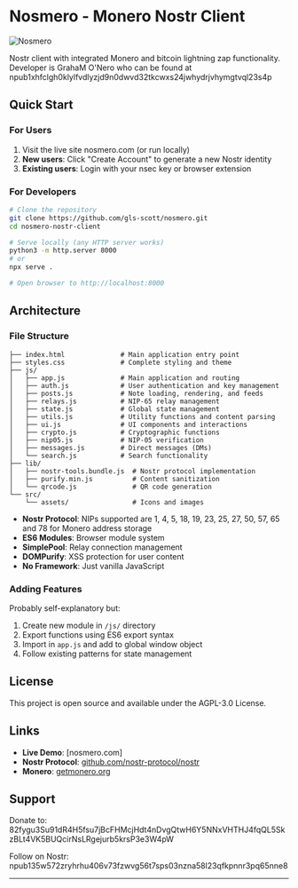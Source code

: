 # Nosmero - Monero Nostr Client

![Nosmero](src/assets/icons/logo_nosmero.svg)

Nostr client with integrated Monero and bitcoin lightning zap functionality. Developer is GrahaM O'Nero who can be found at npub1xhfclgh0klylfvdlyzjd9n0dwvd32tkcwxs24jwhydrjvhymgtvql23s4p

## Quick Start

### For Users
1. Visit the live site nosmero.com (or run locally)
2. **New users**: Click "Create Account" to generate a new Nostr identity
3. **Existing users**: Login with your nsec key or browser extension

### For Developers
```bash
# Clone the repository
git clone https://github.com/gls-scott/nosmero.git
cd nosmero-nostr-client

# Serve locally (any HTTP server works)
python3 -m http.server 8000
# or
npx serve .

# Open browser to http://localhost:8000
```

## Architecture

### File Structure
```
├── index.html              # Main application entry point
├── styles.css              # Complete styling and theme
├── js/
│   ├── app.js              # Main application and routing
│   ├── auth.js             # User authentication and key management
│   ├── posts.js            # Note loading, rendering, and feeds
│   ├── relays.js           # NIP-65 relay management
│   ├── state.js            # Global state management
│   ├── utils.js            # Utility functions and content parsing
│   ├── ui.js               # UI components and interactions
│   ├── crypto.js           # Cryptographic functions
│   ├── nip05.js            # NIP-05 verification
│   ├── messages.js         # Direct messages (DMs)
│   └── search.js           # Search functionality
├── lib/
│   ├── nostr-tools.bundle.js  # Nostr protocol implementation
│   ├── purify.min.js          # Content sanitization
│   └── qrcode.js              # QR code generation
└── src/
    └── assets/                # Icons and images
```

- **Nostr Protocol**: NIPs supported are 1, 4, 5, 18, 19, 23, 25, 27, 50, 57, 65 and 78 for Monero address storage
- **ES6 Modules**: Browser module system
- **SimplePool**: Relay connection management
- **DOMPurify**: XSS protection for user content
- **No Framework**: Just vanilla JavaScript

### Adding Features

Probably self-explanatory but:

1. Create new module in `/js/` directory
2. Export functions using ES6 export syntax
3. Import in `app.js` and add to global window object
4. Follow existing patterns for state management

## License

This project is open source and available under the AGPL-3.0 License.

## Links

- **Live Demo**: [nosmero.com]
- **Nostr Protocol**: [github.com/nostr-protocol/nostr](https://github.com/nostr-protocol/nostr)
- **Monero**: [getmonero.org](https://getmonero.org)

## Support

Donate to: 82fygu3Su91dR4H5fsu7jBcFHMcjHdt4nDvgQtwH6Y5NNxVHTHJ4fqQL5SkzBLt4VK5BUQcirNsLRgejurb5krsP3e3W4pW

Follow on Nostr: npub135w572zryhrhu406v73fzwvg56t7sps03nzna58l23qfkpnnr3pq65nne8

---
